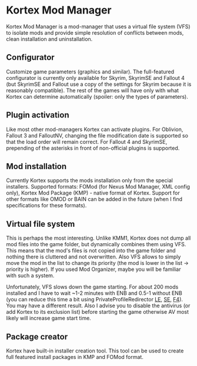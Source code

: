 # Kortex Mod Manager

Kortex Mod Manager is a mod-manager that uses a virtual file system (VFS) to isolate mods and provide simple resolution of conflicts between mods, clean installation and uninstallation.

## Configurator

Customize game parameters (graphics and similar). The full-featured configurator is currently only available for Skyrim, SkyrimSE and Fallout 4 (but SkyrimSE and Fallout use a copy of the settings for Skyrim because it is reasonably compatible). The rest of the games will have only with what Kortex can determine automatically (spoiler: only the types of parameters).

## Plugin activation

Like most other mod-managers Kortex can activate plugins. For Oblivion, Fallout 3 and FalloutNV, changing the file modification date is supported so that the load order will remain correct. For Fallout 4 and SkyrimSE, prepending of the asterisks in front of non-official plugins is supported.

## Mod installation

Currently Kortex supports the mods installation only from the special installers. Supported formats: FOMod (for Nexus Mod Manager, XML config only), Kortex Mod Package (KMP) - native format of Kortex. Support for other formats like OMOD or BAIN can be added in the future (when I find specifications for these formats).

## Virtual file system

This is perhaps the most interesting. Unlike KMM1, Kortex does not dump all mod files into the game folder, but dynamically combines them using VFS. This means that the mod's files is not copied into the game folder and nothing there is cluttered and not overwritten. Also VFS allows to simply move the mod in the list to change its priority (the mod is lower in the list -> priority is higher). If you used Mod Organizer, maybe you will be familiar with such a system.  

Unfortunately, VFS slows down the game starting. For about 200 mods installed and I have to wait ~1-2 minutes with ENB and 0.5-1 without ENB (you can reduce this time a bit using PrivateProfileRedirector [LE](https://www.nexusmods.com/skyrim/mods/92725), [SE](https://www.nexusmods.com/skyrimspecialedition/mods/18860), [F4](https://www.nexusmods.com/fallout4/mods/33947)). You may have a different result. Also I advise you to disable the antivirus (or add Kortex to its exclusion list) before starting the game otherwise AV most likely will increase game start time.

## Package creator

Kortex have built-in installer creation tool. This tool can be used to create full featured install packages in KMP and FOMod format.

